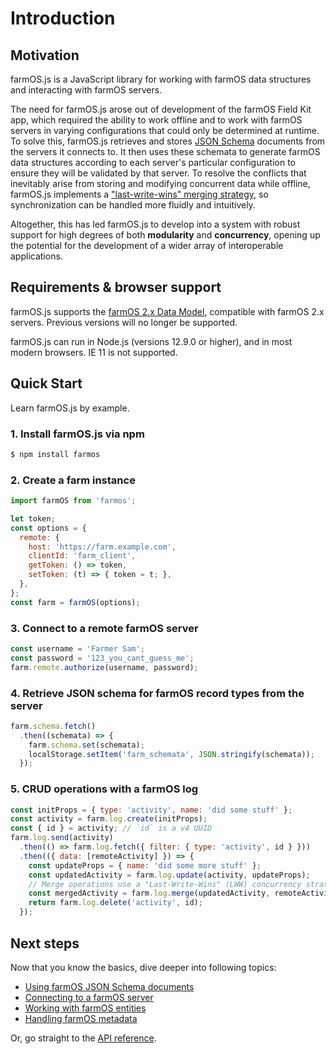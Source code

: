 # Introduction

## Motivation
farmOS.js is a JavaScript library for working with farmOS data structures and interacting with farmOS servers.

The need for farmOS.js arose out of development of the farmOS Field Kit app, which required the ability to work offline and to work with farmOS servers in varying configurations that could only be determined at runtime. To solve this, farmOS.js retrieves and stores [JSON Schema](https://json-schema.org/) documents from the servers it connects to. It then uses these schemata to generate farmOS data structures according to each server's particular configuration to ensure they will be validated by that server. To resolve the conflicts that inevitably arise from storing and modifying concurrent data while offline, farmOS.js implements a ["last-write-wins" merging strategy](metadata.md#last-write-wins-lww), so synchronization can be handled more fluidly and intuitively.

Altogether, this has led farmOS.js to develop into a system with robust support for high degrees of both __modularity__ and __concurrency__, opening up the potential for the development of a wider array of interoperable applications.

## Requirements & browser support
farmOS.js supports the [farmOS 2.x Data Model](https://docs.farmos.org/model/), compatible with farmOS 2.x servers. Previous versions will no longer be supported.

farmOS.js can run in Node.js (versions 12.9.0 or higher), and in most modern browsers. IE 11 is not supported.

## Quick Start
Learn farmOS.js by example.

### 1. Install farmOS.js via npm

```bash
$ npm install farmos
```

### 2. Create a farm instance

```js
import farmOS from 'farmos';

let token;
const options = {
  remote: {
    host: 'https://farm.example.com',
    clientId: 'farm_client',
    getToken: () => token,
    setToken: (t) => { token = t; },
  },
};
const farm = farmOS(options);
```

### 3. Connect to a remote farmOS server

```js
const username = 'Farmer Sam';
const password = '123_you_cant_guess_me';
farm.remote.authorize(username, password);
```

### 4. Retrieve JSON schema for farmOS record types from the server

```js
farm.schema.fetch()
  .then((schemata) => {
    farm.schema.set(schemata);
    localStorage.setItem('farm_schemata', JSON.stringify(schemata));
  });
```

### 5. CRUD operations with a farmOS log

```js
const initProps = { type: 'activity', name: 'did some stuff' };
const activity = farm.log.create(initProps);
const { id } = activity; // `id` is a v4 UUID
farm.log.send(activity)
  .then(() => farm.log.fetch({ filter: { type: 'activity', id } }))
  .then(({ data: [remoteActivity] }) => {
    const updateProps = { name: 'did some more stuff' };
    const updatedActivity = farm.log.update(activity, updateProps);
    // Merge operations use a "Last-Write-Wins" (LWW) concurrency strategy.
    const mergedActivity = farm.log.merge(updatedActivity, remoteActivity);
    return farm.log.delete('activity', id);
  });
```

## Next steps
Now that you know the basics, dive deeper into following topics:

- [Using farmOS JSON Schema documents](schemata.md)
- [Connecting to a farmOS server](remotes.md)
- [Working with farmOS entities](entities.md)
- [Handling farmOS metadata](metadata.md)
  
Or, go straight to the [API reference](api.md).
